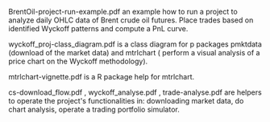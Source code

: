 BrentOil-project-run-example.pdf   an example how to run a project to analyze daily  OHLC data  of Brent crude oil futures. Place trades based on identified Wyckoff patterns and compute a PnL curve.

wyckoff_proj-class_diagram.pdf is   a class diagram for p packages pmktdata (download of the market data) and mtrlchart ( perform a visual analysis of a price chart on the Wyckoff methodology).

mtrlchart-vignette.pdf  is a R package help for mtrlchart. 

cs-download_flow.pdf  , wyckoff_analyse.pdf , trade-analyse.pdf are helpers to operate the project's functionalities in: downloading market data,  do chart analysis, operate a trading portfolio simulator.
